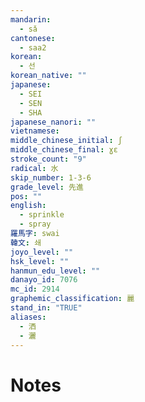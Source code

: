 ```yaml
---
mandarin:
  - sǎ
cantonese:
  - saa2
korean:
  - 선
korean_native: ""
japanese:
  - SEI
  - SEN
  - SHA
japanese_nanori: ""
vietnamese:
middle_chinese_initial: ʃ
middle_chinese_final: ɣɛ
stroke_count: "9"
radical: 水
skip_number: 1-3-6
grade_level: 先進
pos: ""
english:
  - sprinkle
  - spray
羅馬字: swai
韓文: 쇄
joyo_level: ""
hsk_level: ""
hanmun_edu_level: ""
danayo_id: 7076
mc_id: 2914
graphemic_classification: 麗
stand_in: "TRUE"
aliases:
  - 洒
  - 灑
---
```


# Notes
